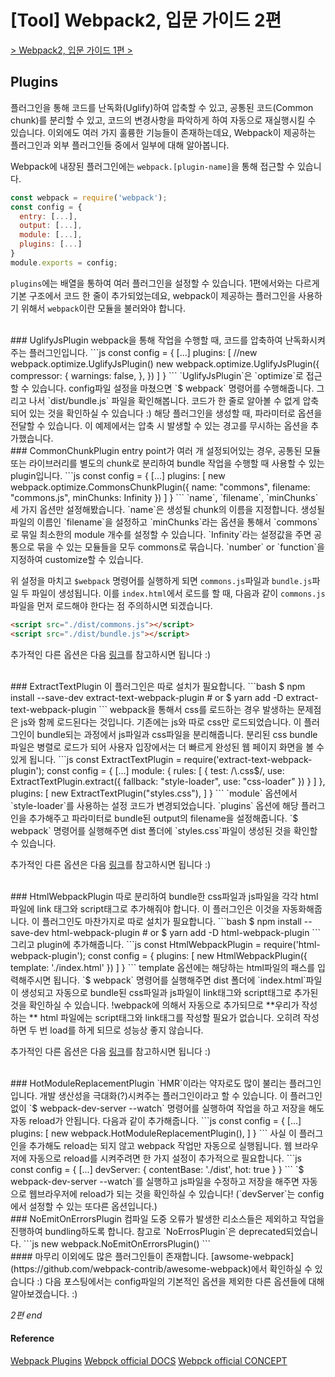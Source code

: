# [Tool] Webpack2, 입문 가이드 2편
[> Webpack2, 입문 가이드 1편 >](https://jaeyeophan.github.io/2017/05/05/webpack-tutorial-1/)

## Plugins
플러그인을 통해 코드를 난독화(Uglify)하여 압축할 수 있고, 공통된 코드(Common chunk)를 분리할 수 있고, 코드의 변경사항을 파악하게 하여 자동으로 재실행시킬 수 있습니다. 이외에도 여러 가지 훌륭한 기능들이 존재하는데요, Webpack이 제공하는 플러그인과 외부 플러그인들 중에서 일부에 대해 알아봅니다.

Webpack에 내장된 플러그인에는 `webpack.[plugin-name]`을 통해 접근할 수 있습니다.

```js webpack.config.js
const webpack = require('webpack');
const config = {
  entry: [...],
  output: [...],
  module: [...],
  plugins: [...]
}
module.exports = config;
```
`plugins`에는 배열을 통하여 여러 플러그인을 설정할 수 있습니다. 1편에서와는 다르게 기본 구조에서 코드 한 줄이 추가되었는데요, webpack이 제공하는 플러그인을 사용하기 위해서 `webpack`이란 모듈을 불러와야 합니다.

</br>
### UglifyJsPlugin
webpack을 통해 작업을 수행할 때, 코드를 압축하여 난독화시켜주는 플러그인입니다.
```js
const config = {
  [...]
  plugins: [
    //new webpack.optimize.UglifyJsPlugin()
    new webpack.optimize.UglifyJsPlugin({
      compressor: {
        warnings: false,
      },
    })
  ]
}
```
`UglifyJsPlugin`은 `optimize`로 접근할 수 있습니다. config파일 설정을 마쳤으면 `$ webpack` 명령어를 수행해줍니다. 그리고 나서 `dist/bundle.js` 파일을 확인해봅니다. 코드가 한 줄로 알아볼 수 없게 압축되어 있는 것을 확인하실 수 있습니다 :) 해당 플러그인을 생성할 때, 파라미터로 옵션을 전달할 수 있습니다. 이 예제에서는 압축 시 발생할 수 있는 경고를 무시하는 옵션을 추가했습니다.

</br>
### CommonChunkPlugin
entry point가 여러 개 설정되어있는 경우, 공통된 모듈 또는 라이브러리를 별도의 chunk로 분리하여 bundle 작업을 수행할 때 사용할 수 있는 plugin입니다.
```js
const config = {
  [...]
  plugins: [
    new webpack.optimize.CommonsChunkPlugin({
      name: "commons",
      filename: "commons.js",
      minChunks: Infinity
    })
  ]
}
```
`name`, `filename`, `minChunks` 세 가지 옵션만 설정해봤습니다. `name`은 생성될 chunk의 이름을 지정합니다. 생성될 파일의 이름인 `filename`을 설정하고 `minChunks`라는 옵션을 통해서 `commons`로 묶일 최소한의 module 개수를 설정할 수 있습니다. `Infinity`라는 설정값을 주면 공통으로 묶을 수 있는 모듈들을 모두 commons로 묶습니다. `number` or `function`을 지정하여 customize할 수 있습니다.

위 설정을 마치고 `$webpack` 명령어를 실행하게 되면 `commons.js`파일과 `bundle.js`파일 두 파일이 생성됩니다. 이를 `index.html`에서 로드를 할 때, 다음과 같이 `commons.js`파일을 먼저 로드해야 한다는 점 주의하시면 되겠습니다.
```html
<script src="./dist/commons.js"></script>
<script src="./dist/bundle.js"></script>
```
추가적인 다른 옵션은 다음 [링크](https://webpack.js.org/plugins/commons-chunk-plugin/)를 참고하시면 됩니다 :)

</br>
### ExtractTextPlugin
이 플러그인은 따로 설치가 필요합니다.
```bash
$ npm install --save-dev extract-text-webpack-plugin
# or
$ yarn add -D extract-text-webpack-plugin
```
webpack을 통해서 css를 로드하는 경우 발생하는 문제점은 js와 함께 로드된다는 것입니다. 기존에는 js와 따로 css만 로드되었습니다. 이 플러그인이 bundle되는 과정에서 js파일과 css파일을 분리해줍니다. 분리된 css bundle 파일은 병렬로 로드가 되어 사용자 입장에서는 더 빠르게 완성된 웹 페이지 화면을 볼 수 있게 됩니다.
```js
const ExtractTextPlugin = require('extract-text-webpack-plugin');
const config = {
  [...]
  module: {
    rules: [
      {
        test: /\.css$/,
        use: ExtractTextPlugin.extract({
          fallback: "style-loader",
          use: "css-loader"
        })
      }
    ]
  },
  plugins: [
    new ExtractTextPlugin("styles.css"),
  ]
}
```
`module` 옵션에서 `style-loader`를 사용하는 설정 코드가 변경되었습니다. `plugins` 옵션에 해당 플러그인을 추가해주고 파라미터로 bundle된 output의 filename을 설정해줍니다. `$ webpack` 명령어를 실행해주면 dist 폴더에 `styles.css`파일이 생성된 것을 확인할 수 있습니다.

추가적인 다른 옵션은 다음 [링크](https://webpack.js.org/plugins/extract-text-webpack-plugin/)를 참고하시면 됩니다 :)

</br>
### HtmlWebpackPlugin
따로 분리하여 bundle한 css파일과 js파일을 각각 html 파일에 link 태그와 script태그로 추가해줘야 합니다. 이 플러그인은 이것을 자동화해줍니다. 이 플러그인도 마찬가지로 따로 설치가 필요합니다.
```bash
$ npm install --save-dev html-webpack-plugin
# or
$ yarn add -D html-webpack-plugin
```
그리고 plugin에 추가해줍니다.
```js
const HtmlWebpackPlugin = require('html-webpack-plugin');
const config = {
  plugins: [
    new HtmlWebpackPlugin({
      template: './index.html'
    })
  ]
}
```
template 옵션에는 해당하는 html파일의 패스를 입력해주시면 됩니다. `$ webpack` 명령어를 실행해주면 dist 폴더에 `index.html`파일이 생성되고 자동으로 bundle된 css파일과 js파일이 link태그와 script태그로 추가된 것을 확인하실 수 있습니다. !webpack에 의해서 자동으로 추가되므로 **우리가 작성하는 ** html 파일에는 script태그와 link태그를 작성할 필요가 없습니다. 오히려 작성하면 두 번 load를 하게 되므로 성능상 좋지 않습니다.

추가적인 다른 옵션은 다음 [링크](https://webpack.js.org/plugins/html-webpack-plugin/)를 참고하시면 됩니다 :)

</br>
### HotModuleReplacementPlugin
`HMR`이라는 약자로도 많이 불리는 플러그인 입니다. 개발 생산성을 극대화(?)시켜주는 플러그인이라고 할 수 있습니다. 이 플러그인 없이 `$ webpack-dev-server --watch` 명령어를 실행하여 작업을 하고 저장을 해도 자동 reload가 안됩니다. 다음과 같이 추가해줍니다.
```js
const config = {
  [...]
  plugins: [
    new webpack.HotModuleReplacementPlugin(),
  ]
}
```
사실 이 플러그인을 추가해도 reload는 되지 않고 webpack 작업만 자동으로 실행됩니다. 웹 브라우저에 자동으로 reload를 시켜주려면 한 가지 설정이 추가적으로 필요합니다.
```js
const config = {
  [...]
  devServer: {
    contentBase: './dist',
    hot: true
  }
}
```
`$ webpack-dev-server --watch`를 실행하고 js파일을 수정하고 저장을 해주면 자동으로 웹브라우저에 reload가 되는 것을 확인하실 수 있습니다! (`devServer`는 config에서 설정할 수 있는 또다른 옵션입니다.)

</br>
### NoEmitOnErrorsPlugin
컴파일 도중 오류가 발생한 리소스들은 제외하고 작업을 진행하여 bundling하도록 합니다. 참고로 `NoErrosPlugin`은 deprecated되었습니다.
```js
new webpack.NoEmitOnErrorsPlugin()
```

<br/>
#### 마무리
이외에도 많은 플러그인들이 존재합니다. [awsome-webpack](https://github.com/webpack-contrib/awesome-webpack)에서 확인하실 수 있습니다 :)
다음 포스팅에서는 config파일의 기본적인 옵션을 제외한 다른 옵션들에 대해 알아보겠습니다. :)

_2편 end_

#### Reference
[Webpack Plugins](https://webpack.js.org/plugins/)
[Webpck official DOCS](https://webpack.js.org/configuration/plugins/)
[Webpck official CONCEPT](https://webpack.js.org/concepts/hot-module-replacement/)
